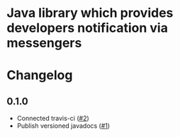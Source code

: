 # Java library which provides developers notification via messengers 
# Changelog

## 0.1.0
* Connected travis-ci ([#2](https://github.com/fedorchuck/developers-notification/issues/2))
* Publish versioned javadocs ([#1](https://github.com/fedorchuck/developers-notification/issues/1))